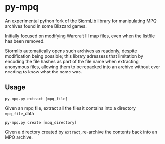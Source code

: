 # py-mpq
An experimental python fork of the [StormLib](https://github.com/ladislav-zezula/StormLib) library for manipulating MPQ archives found in some Blizzard games.

Initially focused on modifying Warcraft III map files, even when the listfile has been removed.

Stormlib automatically opens such archives as readonly, despite modification being possible; this library adressess that limitation by encoding the file hashes as part of the file name when extracting anonymous files, allowing them to be repacked into an archive without ever needing to know what the name was.

## Usage

`py-mpq.py extract [mpq_file]`

Given an mpq file, extract all the files it contains into a directory `mpq_file`_data

`py-mpq.py create [mpq_directory]`

Given a directory created by `extract`, re-archive the contents back into an MPQ archive.